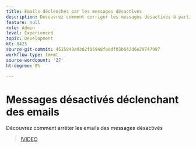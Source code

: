 ```yaml
---
title: Emails déclenchés par les messages désactivés
description: Découvrez comment corriger les messages désactivés à partir du déclenchement des emails
feature: null
role: Admin
level: Experienced
topic: Development
kt: 8425
source-git-commit: 4515849a9302f05948faedf03b642d6e29747997
workflow-type: tm+mt
source-wordcount: '27'
ht-degree: 0%

---
```



# Messages désactivés déclenchant des emails

Découvrez comment arrêter les emails des messages désactivés
>[!VIDEO](https://video.tv.adobe.com/v/335981?quality=12)
